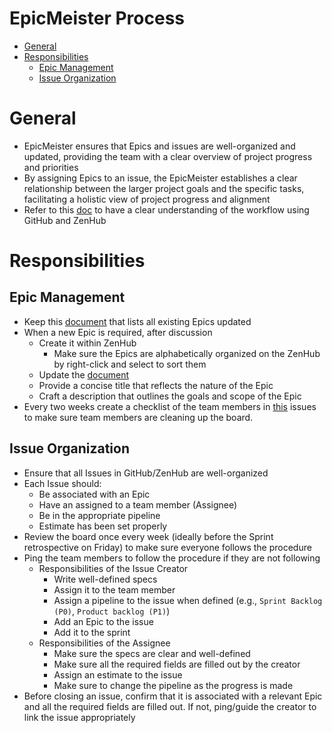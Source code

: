 # EpicMeister Process

<!-- toc -->

- [General](#general)
- [Responsibilities](#responsibilities)
  * [Epic Management](#epic-management)
  * [Issue Organization](#issue-organization)

<!-- tocstop -->

# General

- EpicMeister ensures that Epics and issues are well-organized and updated,
  providing the team with a clear overview of project progress and priorities
- By assigning Epics to an issue, the EpicMeister establishes a clear
  relationship between the larger project goals and the specific tasks,
  facilitating a holistic view of project progress and alignment
- Refer to this [doc](https://github.com/cryptokaizen/cmamp/blob/master/docs/work_organization/all.use_github_and_zenhub.how_to_guide.md) to have a clear
  understanding of the workflow using GitHub and ZenHub

# Responsibilities

## Epic Management

- Keep this [document](https://github.com/cryptokaizen/cmamp/blob/master/docs/work_organization/all.use_github_and_zenhub.how_to_guide.md#list-of-epics) that lists
  all existing Epics updated
- When a new Epic is required, after discussion
  - Create it within ZenHub
    - Make sure the Epics are alphabetically organized on the ZenHub by right-click
      and select to sort them
  - Update the [document](https://github.com/cryptokaizen/cmamp/blob/master/docs/work_organization/all.use_github_and_zenhub.how_to_guide.md)
  - Provide a concise title that reflects the nature of the Epic
  - Craft a description that outlines the goals and scope of the Epic
- Every two weeks create a checklist of the team members in
  [this](https://github.com/cryptokaizen/cmamp/issues/5668) issues to make sure team
  members are cleaning up the board.

## Issue Organization

- Ensure that all Issues in GitHub/ZenHub are well-organized
- Each Issue should:
  - Be associated with an Epic
  - Have an assigned to a team member (Assignee)
  - Be in the appropriate pipeline
  - Estimate has been set properly
- Review the board once every week (ideally before the Sprint retrospective on
  Friday) to make sure everyone follows the procedure
- Ping the team members to follow the procedure if they are not following
  - Responsibilities of the Issue Creator
    - Write well-defined specs
    - Assign it to the team member
    - Assign a pipeline to the issue when defined (e.g., `Sprint Backlog (P0)`,
      `Product backlog (P1)`)
    - Add an Epic to the issue
    - Add it to the sprint
  - Responsibilities of the Assignee
    - Make sure the specs are clear and well-defined
    - Make sure all the required fields are filled out by the creator
    - Assign an estimate to the issue
    - Make sure to change the pipeline as the progress is made
- Before closing an issue, confirm that it is associated with a relevant Epic
  and all the required fields are filled out. If not, ping/guide the creator to
  link the issue appropriately

